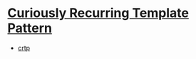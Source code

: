 # [Curiously Recurring Template Pattern](https://en.cppreference.com/w/cpp/language/crtp)

- [crtp](/cpl/cpp/crtp.cpp)

